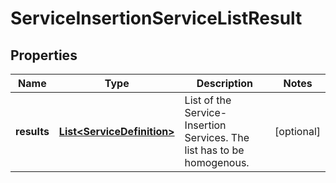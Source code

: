# ServiceInsertionServiceListResult

## Properties
Name | Type | Description | Notes
------------ | ------------- | ------------- | -------------
**results** | [**List&lt;ServiceDefinition&gt;**](ServiceDefinition.md) | List of the Service-Insertion Services. The list has to be homogenous. |  [optional]
